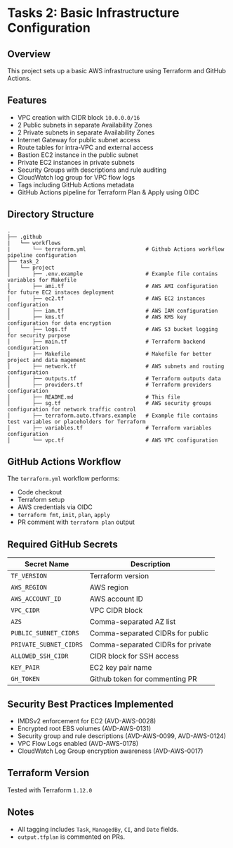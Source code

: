 # Tasks 2: Basic Infrastructure Configuration

## Overview

This project sets up a basic AWS infrastructure using Terraform and GitHub Actions.

## Features

- VPC creation with CIDR block `10.0.0.0/16`
- 2 Public subnets in separate Availability Zones
- 2 Private subnets in separate Availability Zones
- Internet Gateway for public subnet access
- Route tables for intra-VPC and external access
- Bastion EC2 instance in the public subnet
- Private EC2 instances in private subnets
- Security Groups with descriptions and rule auditing
- CloudWatch log group for VPC flow logs
- Tags including GitHub Actions metadata
- GitHub Actions pipeline for Terraform Plan & Apply using OIDC

## Directory Structure

```
.
├── .github
|   └── workflows
|       └── terraform.yml                   # Github Actions workflow pipeline configuration
├── task_2
│   └── project
│       ├── .env.example                    # Example file contains variables for Makefile
│       ├── ami.tf                          # AWS AMI configuration for future EC2 instaces deployment
│       ├── ec2.tf                          # AWS EC2 instances configuration
│       ├── iam.tf                          # AWS IAM configuration
│       ├── kms.tf                          # AWS KMS key configuration for data encryption
│       ├── logs.tf                         # AWS S3 bucket logging for security purpose
│       ├── main.tf                         # Terraform backend condiguration
│       ├── Makefile                        # Makefile for better project and data magement
│       ├── network.tf                      # AWS subnets and routing configuration
│       ├── outputs.tf                      # Terraform outputs data
│       ├── providers.tf                    # Terraform providers configuration
│       ├── README.md                       # This file
│       ├── sg.tf                           # AWS security groups configuration for network traffic control
│       ├── terraform.auto.tfvars.example   # Example file contains test variables or placeholders for Terraform
│       ├── variables.tf                    # Terraform variables configuration
│       └── vpc.tf                          # AWS VPC configuration
```

## GitHub Actions Workflow

The `terraform.yml` workflow performs:

- Code checkout
- Terraform setup
- AWS credentials via OIDC
- `terraform fmt`, `init`, `plan`, `apply`
- PR comment with `terraform plan` output

## Required GitHub Secrets

| Secret Name            | Description                      |
|------------------------|----------------------------------|
| `TF_VERSION`           | Terraform version                |
| `AWS_REGION`           | AWS region                       |
| `AWS_ACCOUNT_ID`       | AWS account ID                   |
| `VPC_CIDR`             | VPC CIDR block                   |
| `AZS`                  | Comma-separated AZ list          |
| `PUBLIC_SUBNET_CIDRS`  | Comma-separated CIDRs for public |
| `PRIVATE_SUBNET_CIDRS` | Comma-separated CIDRs for private|
| `ALLOWED_SSH_CIDR`     | CIDR block for SSH access        |
| `KEY_PAIR`             | EC2 key pair name                |
| `GH_TOKEN`             | Github token for commenting PR   |

## Security Best Practices Implemented

- IMDSv2 enforcement for EC2 (AVD-AWS-0028)
- Encrypted root EBS volumes (AVD-AWS-0131)
- Security group and rule descriptions (AVD-AWS-0099, AVD-AWS-0124)
- VPC Flow Logs enabled (AVD-AWS-0178)
- CloudWatch Log Group encryption awareness (AVD-AWS-0017)

## Terraform Version

Tested with Terraform `1.12.0`

## Notes

- All tagging includes `Task`, `ManagedBy`, `CI`, and `Date` fields.
- `output.tfplan` is commented on PRs.
